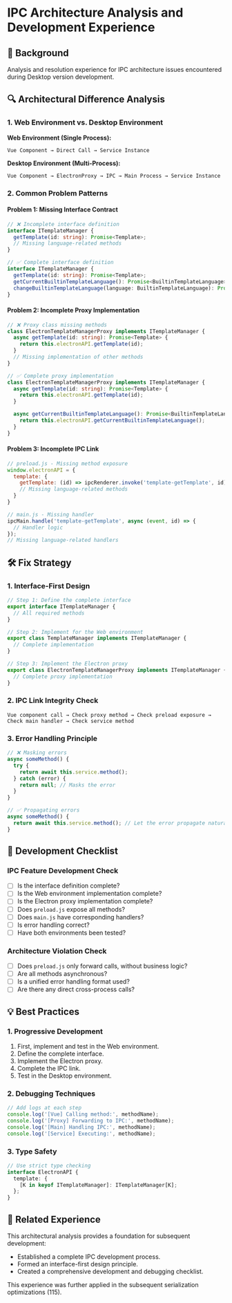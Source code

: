 # IPC Architecture Analysis and Development Experience

## 📝 Background

Analysis and resolution experience for IPC architecture issues encountered during Desktop version development.

## 🔍 Architectural Difference Analysis

### 1. Web Environment vs. Desktop Environment

**Web Environment (Single Process):**
```
Vue Component → Direct Call → Service Instance
```

**Desktop Environment (Multi-Process):**
```
Vue Component → ElectronProxy → IPC → Main Process → Service Instance
```

### 2. Common Problem Patterns

#### Problem 1: Missing Interface Contract
```typescript
// ❌ Incomplete interface definition
interface ITemplateManager {
  getTemplate(id: string): Promise<Template>;
  // Missing language-related methods
}

// ✅ Complete interface definition
interface ITemplateManager {
  getTemplate(id: string): Promise<Template>;
  getCurrentBuiltinTemplateLanguage(): Promise<BuiltinTemplateLanguage>;
  changeBuiltinTemplateLanguage(language: BuiltinTemplateLanguage): Promise<void>;
}
```

#### Problem 2: Incomplete Proxy Implementation
```typescript
// ❌ Proxy class missing methods
class ElectronTemplateManagerProxy implements ITemplateManager {
  async getTemplate(id: string): Promise<Template> {
    return this.electronAPI.getTemplate(id);
  }
  // Missing implementation of other methods
}

// ✅ Complete proxy implementation
class ElectronTemplateManagerProxy implements ITemplateManager {
  async getTemplate(id: string): Promise<Template> {
    return this.electronAPI.getTemplate(id);
  }

  async getCurrentBuiltinTemplateLanguage(): Promise<BuiltinTemplateLanguage> {
    return this.electronAPI.getCurrentBuiltinTemplateLanguage();
  }
}
```

#### Problem 3: Incomplete IPC Link
```javascript
// preload.js - Missing method exposure
window.electronAPI = {
  template: {
    getTemplate: (id) => ipcRenderer.invoke('template-getTemplate', id),
    // Missing language-related methods
  }
}

// main.js - Missing handler
ipcMain.handle('template-getTemplate', async (event, id) => {
  // Handler logic
});
// Missing language-related handlers
```

## 🛠️ Fix Strategy

### 1. Interface-First Design
```typescript
// Step 1: Define the complete interface
export interface ITemplateManager {
  // All required methods
}

// Step 2: Implement for the Web environment
export class TemplateManager implements ITemplateManager {
  // Complete implementation
}

// Step 3: Implement the Electron proxy
export class ElectronTemplateManagerProxy implements ITemplateManager {
  // Complete proxy implementation
}
```

### 2. IPC Link Integrity Check
```
Vue component call → Check proxy method → Check preload exposure → Check main handler → Check service method
```

### 3. Error Handling Principle
```typescript
// ❌ Masking errors
async someMethod() {
  try {
    return await this.service.method();
  } catch (error) {
    return null; // Masks the error
  }
}

// ✅ Propagating errors
async someMethod() {
  return await this.service.method(); // Let the error propagate naturally
}
```

## 🎯 Development Checklist

### IPC Feature Development Check
- [ ] Is the interface definition complete?
- [ ] Is the Web environment implementation complete?
- [ ] Is the Electron proxy implementation complete?
- [ ] Does `preload.js` expose all methods?
- [ ] Does `main.js` have corresponding handlers?
- [ ] Is error handling correct?
- [ ] Have both environments been tested?

### Architecture Violation Check
- [ ] Does `preload.js` only forward calls, without business logic?
- [ ] Are all methods asynchronous?
- [ ] Is a unified error handling format used?
- [ ] Are there any direct cross-process calls?

## 💡 Best Practices

### 1. Progressive Development
1. First, implement and test in the Web environment.
2. Define the complete interface.
3. Implement the Electron proxy.
4. Complete the IPC link.
5. Test in the Desktop environment.

### 2. Debugging Techniques
```javascript
// Add logs at each step
console.log('[Vue] Calling method:', methodName);
console.log('[Proxy] Forwarding to IPC:', methodName);
console.log('[Main] Handling IPC:', methodName);
console.log('[Service] Executing:', methodName);
```

### 3. Type Safety
```typescript
// Use strict type checking
interface ElectronAPI {
  template: {
    [K in keyof ITemplateManager]: ITemplateManager[K];
  };
}
```

## 🔗 Related Experience

This architectural analysis provides a foundation for subsequent development:
- Established a complete IPC development process.
- Formed an interface-first design principle.
- Created a comprehensive development and debugging checklist.

This experience was further applied in the subsequent serialization optimizations (115).
